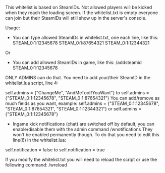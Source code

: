This whitelist is based on SteamIDs. Not allowed players will be kicked when they reach the loading screen.
If the whitelist.txt is empty everyone can join but their SteamIDs will still show up in the server's console.

Usage:
- You can type allowed SteamIDs in whitelist.txt, one each line, like this:
STEAM_0:1:12345678
STEAM_0:1:87654321
STEAM_0:1:12344321

Or

- You can add allowed SteamIDs in game, like this:
/addsteamid STEAM_0:1:12345678

ONLY ADMINS can do that. You need to add your/their SteamID in the whitelist.lua script, line 4:

self.admins = {"ChangeMe", "AndMeTooIfYouWant"} 
to
self.admins = {"STEAM_0:1:12345678", "STEAM_0:1:87654321"} 
You can add/remove as much fields as you want, example:
self.admins = {"STEAM_0:1:12345678", "STEAM_0:1:87654321", "STEAM_0:1:12344321"} 
or
self.admins = {"STEAM_0:1:12345678"} 

- Ingame kick notifications (chat) are switched off by default, you can enable/disable them with the admin command
/wnotifications
They won't be enabled permanently though. To do that you need to edit this line(6) in the whitelist.lua:

self.notification = false
to
self.notification = true

If you modify the whitelist.txt you will need to reload the script or use the following command:
/wreload
